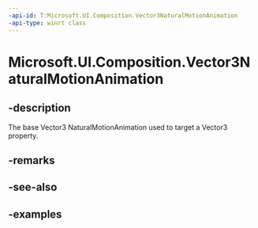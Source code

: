 ```yaml
---
-api-id: T:Microsoft.UI.Composition.Vector3NaturalMotionAnimation
-api-type: winrt class
---
```


<!-- Class syntax.
public class Vector3NaturalMotionAnimation : NaturalMotionAnimation, NaturalMotionAnimation
-->

# Microsoft.UI.Composition.Vector3NaturalMotionAnimation

## -description

The base Vector3 NaturalMotionAnimation used to target a Vector3 property.

## -remarks

## -see-also

## -examples

